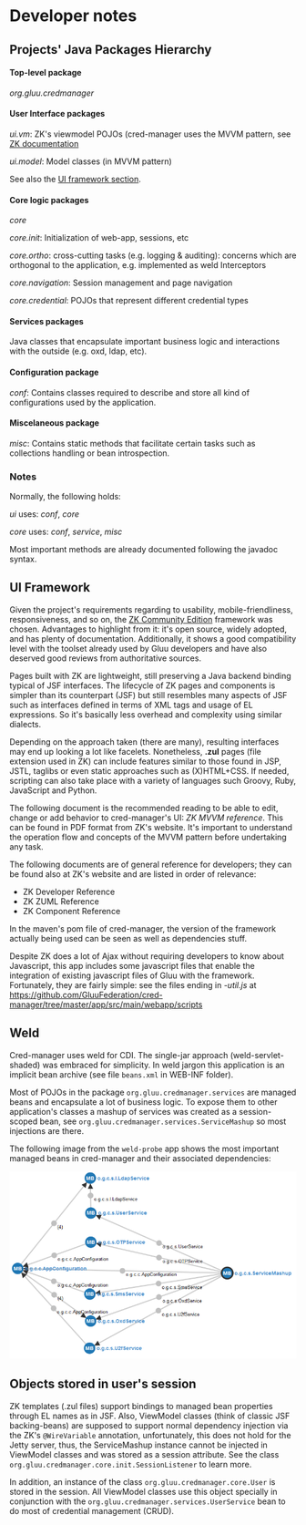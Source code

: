 # Developer notes

## Projects' Java Packages Hierarchy

#### Top-level package

*org.gluu.credmanager*

#### User Interface packages

*ui.vm*: ZK's viewmodel POJOs (cred-manager uses the MVVM pattern, see [ZK documentation](https://www.zkoss.org/documentation) 

*ui.model*: Model classes (in MVVM pattern)

See also the [UI framework section](#ui-framework).

#### Core logic packages

*core* 

*core.init*: Initialization of web-app, sessions, etc 

*core.ortho*: cross-cutting tasks (e.g. logging & auditing): concerns which are orthogonal to the application, e.g. implemented as weld Interceptors 

*core.navigation*: Session management and page navigation 

*core.credential*: POJOs that represent different credential types

#### Services packages

Java classes that encapsulate important business logic and interactions with the outside (e.g. oxd, ldap, etc).

#### Configuration package

*conf*: Contains classes required to describe and store all kind of configurations used by the application.
	
#### Miscelaneous package

*misc*: Contains static methods that facilitate certain tasks such as collections handling or bean introspection.


### Notes

Normally, the following holds:

*ui* uses: *conf*, *core* 

*core* uses: *conf*, *service*, *misc*

Most important methods are already documented following the javadoc syntax.


## UI Framework

Given the project's requirements regarding to usability, mobile-friendliness, responsiveness, and so on, the [ZK Community Edition](https://www.zkoss.org) framework was chosen. Advantages to highlight from it: it's open source, widely adopted, and has plenty of documentation. Additionally, it shows a good compatibility level with the toolset already used by Gluu developers and have also deserved good reviews from authoritative sources.

Pages built with ZK are lightweight, still preserving a Java backend binding typical of JSF interfaces. The lifecycle of ZK pages and components is simpler than its counterpart (JSF) but still resembles many aspects of JSF such as interfaces defined in terms of XML tags and usage of EL expressions. So it's basically less overhead and complexity using similar dialects.

Depending on the approach taken (there are many), resulting interfaces may end up looking a lot like facelets. Nonetheless, **.zul** pages (file extension used in ZK) can include features similar to those found in JSP, JSTL, taglibs or even static approaches such as (X)HTML+CSS. If needed, scripting can also take place with a variety of languages such Groovy, Ruby, JavaScript and Python.

The following document is the recommended reading to be able to edit, change or add behavior to cred-manager's UI: *ZK MVVM reference*. This can be found in PDF format from ZK's website. It's important to understand the operation flow and concepts of the MVVM pattern before undertaking any task.

The following documents are of general reference for developers; they can be found also at ZK's website and are listed in order of relevance:

* ZK Developer Reference
* ZK ZUML Reference
* ZK Component Reference

In the maven's pom file of cred-manager, the version of the framework actually being used can be seen as well as dependencies stuff.

Despite ZK does a lot of Ajax without requiring developers to know about Javascript, this app includes some javascript files that enable the integration of existing javascript files of Gluu with the framework. Fortunately, they are fairly simple: see the files ending in *-util.js* at https://github.com/GluuFederation/cred-manager/tree/master/app/src/main/webapp/scripts

## Weld

Cred-manager uses weld for CDI. The single-jar approach (weld-servlet-shaded) was embraced for simplicity. In weld jargon this application is an implicit bean archive (see file `beans.xml` in WEB-INF folder). 

Most of POJOs in the package `org.gluu.credmanager.services` are managed beans and encapsulate a lot of business logic. To expose them to other application's classes a mashup of services was created as a session-scoped bean, see `org.gluu.credmanager.services.ServiceMashup` so most injections are there.

The following image from the `weld-probe` app shows the most important managed beans in cred-manager and their associated dependencies:

![dependency graph](../imgs/weld_graph_20170825.png)

## Objects stored in user's session

ZK templates (.zul files) support bindings to managed bean properties through EL names as in JSF. Also, ViewModel classes (think of classic JSF backing-beans) are supposed to support normal dependency injection via the ZK's `@WireVariable` annotation, unfortunately, this does not hold for the Jetty server, thus, the ServiceMashup instance cannot be injected in ViewModel classes and was stored as a session attribute. See the class `org.gluu.credmanager.core.init.SessionListener` to learn more.

In addition, an instance of the class `org.gluu.credmanager.core.User` is stored in the session. All ViewModel classes use this object specially in conjunction with the `org.gluu.credmanager.services.UserService` bean to do most of credential management (CRUD).